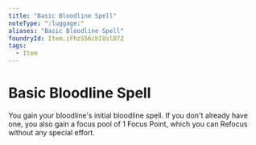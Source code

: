 ```yaml
---
title: "Basic Bloodline Spell"
noteType: ":luggage:"
aliases: "Basic Bloodline Spell"
foundryId: Item.iFhzSS6cbI8slD7Z
tags:
  - Item
---
```


# Basic Bloodline Spell

You gain your bloodline's initial bloodline spell. If you don't already have one, you also gain a focus pool of 1 Focus Point, which you can Refocus without any special effort.
